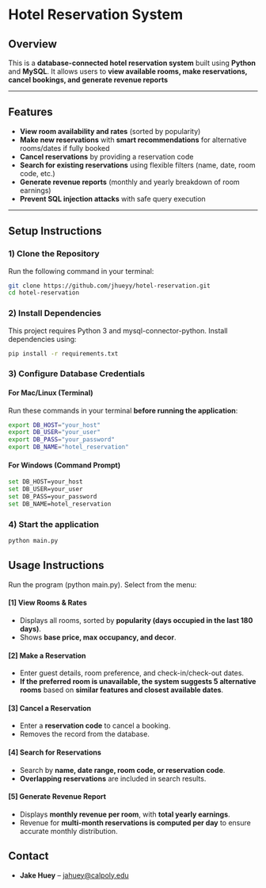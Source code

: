 # Hotel Reservation System

## **Overview**

This is a **database-connected hotel reservation system** built using **Python** and **MySQL**.
It allows users to **view available rooms, make reservations, cancel bookings, and generate revenue reports**

---

## Features

- **View room availability and rates** (sorted by popularity)
- **Make new reservations** with **smart recommendations** for alternative rooms/dates if fully booked
- **Cancel reservations** by providing a reservation code
- **Search for existing reservations** using flexible filters (name, date, room code, etc.)
- **Generate revenue reports** (monthly and yearly breakdown of room earnings)
- **Prevent SQL injection attacks** with safe query execution

---

## Setup Instructions

### 1) Clone the Repository

Run the following command in your terminal:

```sh
git clone https://github.com/jhueyy/hotel-reservation.git
cd hotel-reservation
```

### 2) Install Dependencies

This project requires Python 3 and mysql-connector-python. Install dependencies using:

```sh
pip install -r requirements.txt
```

### 3) Configure Database Credentials

#### **For Mac/Linux (Terminal)**

Run these commands in your terminal **before running the application**:

```sh
export DB_HOST="your_host"
export DB_USER="your_user"
export DB_PASS="your_password"
export DB_NAME="hotel_reservation"
```

#### **For Windows (Command Prompt)**

```sh
set DB_HOST=your_host
set DB_USER=your_user
set DB_PASS=your_password
set DB_NAME=hotel_reservation
```

### 4) Start the application

```sh
python main.py
```

## Usage Instructions

Run the program (python main.py).
Select from the menu:

#### **[1] View Rooms & Rates**

- Displays all rooms, sorted by **popularity (days occupied in the last 180 days)**.
- Shows **base price, max occupancy, and decor**.

#### **[2] Make a Reservation**

- Enter guest details, room preference, and check-in/check-out dates.
- **If the preferred room is unavailable, the system suggests 5 alternative rooms** based on **similar features and closest available dates**.

#### **[3] Cancel a Reservation**

- Enter a **reservation code** to cancel a booking.
- Removes the record from the database.

#### **[4] Search for Reservations**

- Search by **name, date range, room code, or reservation code**.
- **Overlapping reservations** are included in search results.

#### **[5] Generate Revenue Report**

- Displays **monthly revenue per room**, with **total yearly earnings**.
- Revenue for **multi-month reservations is computed per day** to ensure accurate monthly distribution.

## Contact

- **Jake Huey** – [jahuey@calpoly.edu](mailto:jahuey@calpoly.edu)
